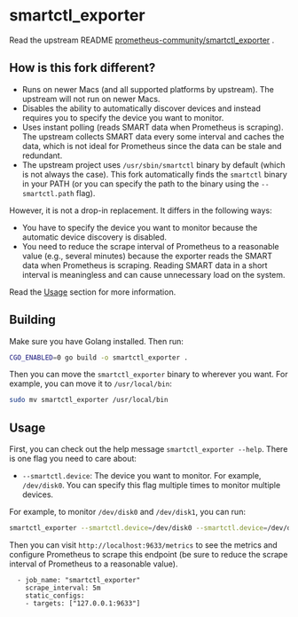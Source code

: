 # smartctl_exporter

Read the upstream README [prometheus-community/smartctl_exporter](https://github.com/prometheus-community/smartctl_exporter) .

## How is this fork different?

- Runs on newer Macs (and all supported platforms by upstream). The upstream will not run on newer Macs.
- Disables the ability to automatically discover devices and instead requires you to specify the device you want to monitor.
- Uses instant polling (reads SMART data when Prometheus is scraping). The upstream collects SMART data every some interval and caches the data, which is not ideal for Prometheus since the data can be stale and redundant.
- The upstream project uses `/usr/sbin/smartctl` binary by default (which is not always the case). This fork automatically finds the `smartctl` binary in your PATH (or you can specify the path to the binary using the `--smartctl.path` flag).

However, it is not a drop-in replacement. It differs in the following ways:

- You have to specify the device you want to monitor because the automatic device discovery is disabled.
- You need to reduce the scrape interval of Prometheus to a reasonable value (e.g., several minutes) because the exporter reads the SMART data when Prometheus is scraping. Reading SMART data in a short interval is meaningless and can cause unnecessary load on the system.

Read the [Usage](#usage) section for more information.

## Building

Make sure you have Golang installed. Then run:

```sh
CGO_ENABLED=0 go build -o smartctl_exporter .
```

Then you can move the `smartctl_exporter` binary to wherever you want. For example, you can move it to `/usr/local/bin`:

```sh
sudo mv smartctl_exporter /usr/local/bin
```

## Usage

First, you can check out the help message `smartctl_exporter --help`. There is one flag you need to care about:

- `--smartctl.device`: The device you want to monitor. For example, `/dev/disk0`. You can specify this flag multiple times to monitor multiple devices.

For example, to monitor `/dev/disk0` and `/dev/disk1`, you can run:

```sh
smartctl_exporter --smartctl.device=/dev/disk0 --smartctl.device=/dev/disk1
```

Then you can visit `http://localhost:9633/metrics` to see the metrics and configure Prometheus to scrape this endpoint (be sure to reduce the scrape interval of Prometheus to a reasonable value).

```
  - job_name: "smartctl_exporter"
    scrape_interval: 5m
    static_configs:
    - targets: ["127.0.0.1:9633"]
```
